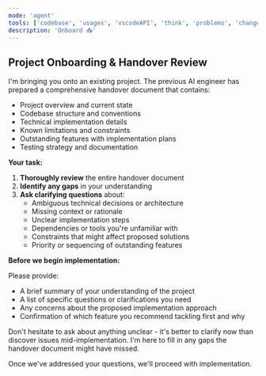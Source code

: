 ```yaml
---
mode: 'agent'
tools: ['codebase', 'usages', 'vscodeAPI', 'think', 'problems', 'changes', 'testFailure', 'terminalSelection', 'terminalLastCommand', 'openSimpleBrowser', 'fetch', 'findTestFiles', 'searchResults', 'githubRepo', 'extensions', 'search', 'memory', 'sequentialthinking', 'time']
description: 'Onboard 📥'
---
```

## Project Onboarding & Handover Review

I'm bringing you onto an existing project. The previous AI engineer has prepared a comprehensive handover document that contains:

- Project overview and current state
- Codebase structure and conventions
- Technical implementation details
- Known limitations and constraints
- Outstanding features with implementation plans
- Testing strategy and documentation

**Your task:**

1. **Thoroughly review** the entire handover document
2. **Identify any gaps** in your understanding
3. **Ask clarifying questions** about:
   - Ambiguous technical decisions or architecture
   - Missing context or rationale
   - Unclear implementation steps
   - Dependencies or tools you're unfamiliar with
   - Constraints that might affect proposed solutions
   - Priority or sequencing of outstanding features

**Before we begin implementation:**

Please provide:
- A brief summary of your understanding of the project
- A list of specific questions or clarifications you need
- Any concerns about the proposed implementation approach
- Confirmation of which feature you recommend tackling first and why

Don't hesitate to ask about anything unclear - it's better to clarify now than discover issues mid-implementation. I'm here to fill in any gaps the handover document might have missed.

Once we've addressed your questions, we'll proceed with implementation.
